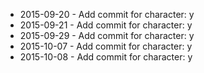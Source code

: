- 2015-09-20 - Add commit for character: y
- 2015-09-21 - Add commit for character: y
- 2015-09-29 - Add commit for character: y
- 2015-10-07 - Add commit for character: y
- 2015-10-08 - Add commit for character: y
